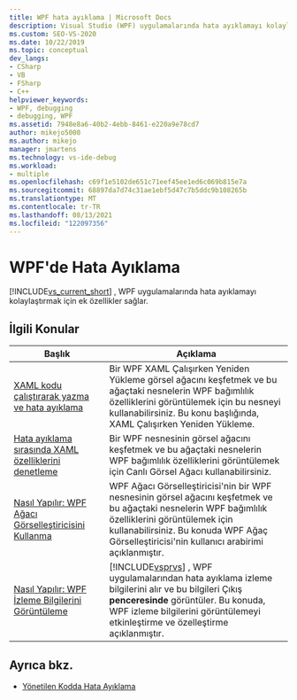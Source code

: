 ```yaml
---
title: WPF hata ayıklama | Microsoft Docs
description: Visual Studio (WPF) uygulamalarında hata ayıklamayı kolaylaştıran ek özellikleri Windows Presentation Foundation makale listesine bakın.
ms.custom: SEO-VS-2020
ms.date: 10/22/2019
ms.topic: conceptual
dev_langs:
- CSharp
- VB
- FSharp
- C++
helpviewer_keywords:
- WPF, debugging
- debugging, WPF
ms.assetid: 7948e8a6-40b2-4ebb-8461-e220a9e78cd7
author: mikejo5000
ms.author: mikejo
manager: jmartens
ms.technology: vs-ide-debug
ms.workload:
- multiple
ms.openlocfilehash: c69f1e5102de651c71eef45ee1ed6c069b815e7a
ms.sourcegitcommit: 68897da7d74c31ae1ebf5d47c7b5ddc9b108265b
ms.translationtype: MT
ms.contentlocale: tr-TR
ms.lasthandoff: 08/13/2021
ms.locfileid: "122097356"
---
```

# <a name="debugging-wpf"></a>WPF'de Hata Ayıklama

[!INCLUDE[vs_current_short](../code-quality/includes/vs_current_short_md.md)] , WPF uygulamalarında hata ayıklamayı kolaylaştırmak için ek özellikler sağlar.

## <a name="related-topics"></a>İlgili Konular

| Başlık | Açıklama |
| - | - |
| [XAML kodu çalıştırarak yazma ve hata ayıklama](../xaml-tools/xaml-hot-reload.md) | Bir WPF XAML Çalışırken Yeniden Yükleme görsel ağacını keşfetmek ve bu ağaçtaki nesnelerin WPF bağımlılık özelliklerini görüntülemek için bu nesneyi kullanabilirsiniz. Bu konu başlığında, XAML Çalışırken Yeniden Yükleme. |
| [Hata ayıklama sırasında XAML özelliklerini denetleme](../xaml-tools/xaml-hot-reload.md) | Bir WPF nesnesinin görsel ağacını keşfetmek ve bu ağaçtaki nesnelerin WPF bağımlılık özelliklerini görüntülemek için Canlı Görsel Ağacı kullanabilirsiniz. |
| [Nasıl Yapılır: WPF Ağacı Görselleştiricisini Kullanma](../debugger/how-to-use-the-wpf-tree-visualizer.md) | WPF Ağacı Görselleştiricisi'nin bir WPF nesnesinin görsel ağacını keşfetmek ve bu ağaçtaki nesnelerin WPF bağımlılık özelliklerini görüntülemek için kullanabilirsiniz. Bu konuda WPF Ağaç Görselleştiricisi'nin kullanıcı arabirimi açıklanmıştır. |
| [Nasıl Yapılır: WPF İzleme Bilgilerini Görüntüleme](../debugger/how-to-display-wpf-trace-information.md) | [!INCLUDE[vsprvs](../code-quality/includes/vsprvs_md.md)] , WPF uygulamalarından hata ayıklama izleme bilgilerini alır ve bu bilgileri Çıkış **penceresinde** görüntüler. Bu konuda, WPF izleme bilgilerini görüntülemeyi etkinleştirme ve özelleştirme açıklanmıştır. |

## <a name="see-also"></a>Ayrıca bkz.
- [Yönetilen Kodda Hata Ayıklama](../debugger/debugging-managed-code.md)